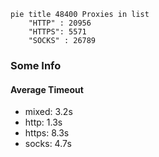
```mermaid
pie title 48400 Proxies in list
    "HTTP" : 20956
    "HTTPS": 5571
    "SOCKS" : 26789
```

### Some Info
#### Average Timeout

- mixed: 3.2s
- http: 1.3s
- https: 8.3s
- socks: 4.7s